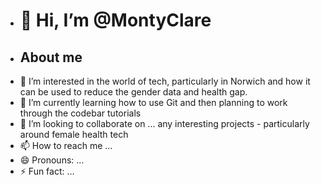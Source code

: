- # 👋 Hi, I’m @MontyClare
- ## About me
- 👀 I’m interested in the world of tech, particularly in Norwich and how it can be used to reduce the gender data and health gap.
- 🌱 I’m currently learning how to use Git and then planning to work through the codebar tutorials
- 💞️ I’m looking to collaborate on ... any interesting projects - particularly around female health tech
- 📫 How to reach me ...
- 😄 Pronouns: ...
- ⚡ Fun fact: ...

<!---
MontyClare/MontyClare is a ✨ special ✨ repository because its `README.md` (this file) appears on your GitHub profile.
You can click the Preview link to take a look at your changes.
--->
